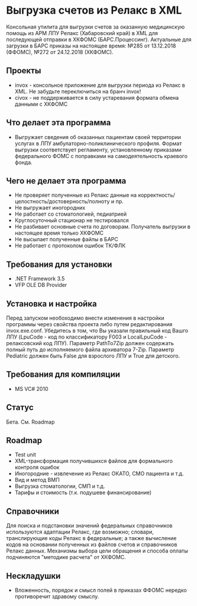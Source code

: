 # Выгрузка счетов из Релакс в XML

Консольная утилита для выгрузки счетов за оказанную медицинскую помощь из АРМ ЛПУ Релакс (Хабаровский край) в XML  для последующей отправки в ХКФОМС (БАРС.Процессинг). Актуальные для загрузки в БАРС приказы на настоящее время: №285 от 13.12.2018 (ФФОМС), №272 от 24.12.2018 (ХКФОМС).

## Проекты
- invox - консольное приложение для выгрузки периода из Релакс в XML. Не забудьте переключиться на бранч invox!
- civox - не поддерживается в силу устаревания формата обмена данными с ХКФОМС

## Что делает эта программа
- Выгружает сведения об оказанных пациентам своей территории услугах в ЛПУ амбулаторно-поликлинического профиля. Формат выгрузки соответствует регламенту, установленному приказами федерального ФОМС с поправками на самодеятельность краевого фонда.

## Чего не делает эта программа
- Не проверяет полученные из Релакс данные на корректность/целостность/достоверность/полноту и пр.
- Не выгружает иногородних
- Не работает со стоматологией, педиатрией
- Круглосуточный стационар не тестировался
- Не разбивает основные счета по договорам. Получатель выгрузки в настоящее время только ХКФОМС
- Не высылает полученные файлы в БАРС
- Не работает с протоколом ошибок ТК/ФЛК

## Требования для установки
- .NET Framework 3.5
- VFP OLE DB Provider

## Установка и настройка
Перед запуском необоходимо внести изменения в настройки программы через свойства проекта либо путем редактирования invox.exe.conf. Убедитесь в том, что Вы указали правильный код Вашго ЛПУ (LpuCode - код по классификатору F003 и LocalLpuCode - релаксовский код ЛПУ).
Параметр PathTo7Zip должен содержать полный путь до исполняемого файла архиватора 7-Zip.
Параметр Pediatric должен быть False для взрослого ЛПУ и True для детского.

## Требования для компиляции
- MS VC# 2010

## Статус
Бета. См. Roadmap

## Roadmap
- Test unit
- XML-трансформация получившихся файлов для формального контроля ошибок
- Иногородние - извлечение из Релакс ОКАТО, СМО пациента и т.д.
- Вид и метод ВМП
- Выгрузка стоматологии, СМП и т.д.
- Тарифы и стоимость (т.к. подушеве финансирование)

## Справочники
Для поиска и подстановки значений федеральных справочников используются адаптации Релакс, где возможно; словари, транслирующие коды Релакс в федеральные; а также вычисление кодов на основании полученных из файлов счетов и справочников Релакс данных. Механизмы выбора цели обращения и способа оплаты подчиняются "методике расчета" от ХКФОМС.

## Нескладушки
- Вложенность, порядок и смысл полей в приказах ФФОМС нередко противоречит здравому смыслу.
